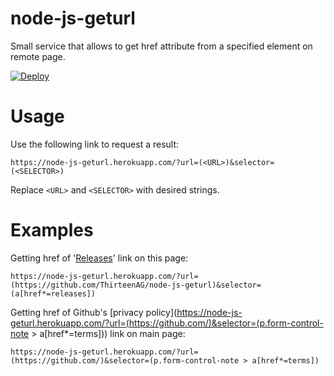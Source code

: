 # node-js-geturl

Small service that allows to get href attribute from a specified element on remote page.

[![Deploy](https://www.herokucdn.com/deploy/button.svg)](https://heroku.com/deploy?template=https://github.com/ThirteenAG/node-js-geturl)

# Usage
Use the following link to request a result:

    https://node-js-geturl.herokuapp.com/?url=(<URL>)&selector=(<SELECTOR>)
  Replace `<URL>` and `<SELECTOR>` with desired strings.
  
# Examples
Getting href of '[Releases](https://node-js-geturl.herokuapp.com/?url=%28https://github.com/ThirteenAG/node-js-geturl%29&selector=%28a%5Bhref*=releases%5D%29)' link on this page:

    https://node-js-geturl.herokuapp.com/?url=(https://github.com/ThirteenAG/node-js-geturl)&selector=(a[href*=releases])

Getting href of Github's [privacy policy](https://node-js-geturl.herokuapp.com/?url=(https://github.com/)&selector=(p.form-control-note > a[href*=terms])) link on main page:

    https://node-js-geturl.herokuapp.com/?url=(https://github.com/)&selector=(p.form-control-note > a[href*=terms])

